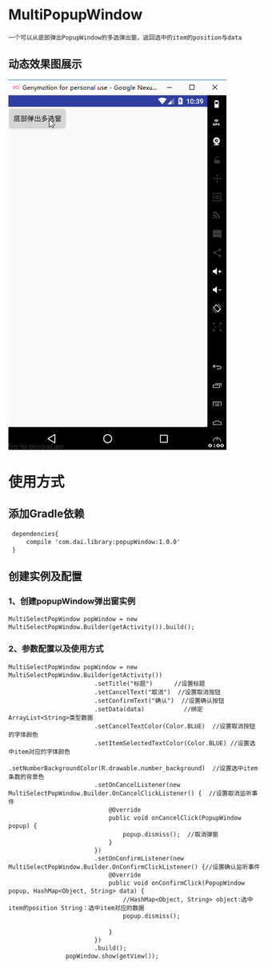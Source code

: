 # MultiPopupWindow
    一个可以从底部弹出PopupWindow的多选弹出窗，返回选中的item的position与data
## 动态效果图展示
![image](https://github.com/Sotardust/popupwindow/blob/master/gif/popupwindow.gif)

# 使用方式

## 添加Gradle依赖

     dependencies{
         compile 'com.dai.library:popupWindow:1.0.0'
     }

## 创建实例及配置
### 1、创建popupWindow弹出窗实例
    MultiSelectPopWindow popWindow = new MultiSelectPopWindow.Builder(getActivity()).build();
### 2、参数配置以及使用方式
    MultiSelectPopWindow popWindow = new MultiSelectPopWindow.Builder(getActivity())
                            .setTitle("标题")      //设置标题
                            .setCancelText("取消")  //设置取消按钮
                            .setConfirmText("确认")  //设置确认按钮
                            .setData(data)           //绑定ArrayList<String>类型数据
                            .setCancelTextColor(Color.BLUE)  //设置取消按钮的字体颜色
                            .setItemSelectedTextColor(Color.BLUE) //设置选中item对应的字体颜色
                            .setNumberBackgroundColor(R.drawable.number_background)  //设置选中item条数的背景色
                            .setOnCancelListener(new MultiSelectPopWindow.Builder.OnCancelClickListener() {  //设置取消监听事件
                                @Override
                                public void onCancelClick(PopupWindow popup) {
                                    popup.dismiss();  //取消弹窗
                                }
                            })
                            .setOnConfirmListener(new MultiSelectPopWindow.Builder.OnConfirmClickListener() {//设置确认监听事件
                                @Override
                                public void onConfirmClick(PopupWindow popup, HashMap<Object, String> data) {
                                    //HashMap<Object, String> object:选中item的position String：选中item对应的数据
                                    popup.dismiss();

                                }
                            })
                            .build();
                    popWindow.show(getView());
